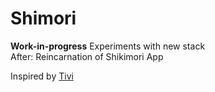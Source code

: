 # Shimori
**Work-in-progress** Experiments with new stack  
After: Reincarnation of Shikimori App

Inspired by [Tivi](https://github.com/chrisbanes/tivi)
